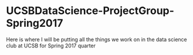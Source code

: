 # UCSBDataScience-ProjectGroup-Spring2017
Here is where I will be putting all the things we work on in the data science club at UCSB for Spring 2017 quarter
